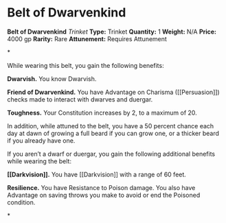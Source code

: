 # Belt of Dwarvenkind

**Belt of Dwarvenkind**
_Trinket_
**Type:** Trinket
**Quantity:** 1
**Weight:** N/A
**Price:** 4000 gp
**Rarity:** Rare
**Attunement:** Requires Attunement

*<p>While wearing this belt, you gain the following benefits:

**Dwarvish.** You know Dwarvish.

**Friend of Dwarvenkind.** You have Advantage on Charisma ([[Persuasion]]) checks made to interact with dwarves and duergar.

**Toughness.** Your Constitution increases by 2, to a maximum of 20.

In addition, while attuned to the belt, you have a 50 percent chance each day at dawn of growing a full beard if you can grow one, or a thicker beard if you already have one.

If you aren’t a dwarf or duergar, you gain the following additional benefits while wearing the belt:

**[[Darkvision]].** You have [[Darkvision]] with a range of 60 feet.

**Resilience.** You have Resistance to Poison damage. You also have Advantage on saving throws you make to avoid or end the Poisoned condition.</p>*